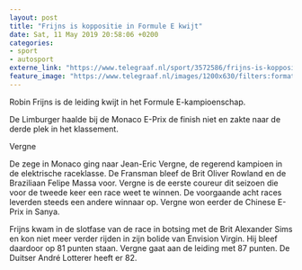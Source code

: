 ```yaml
---
layout: post
title: "Frijns is koppositie in Formule E kwijt"
date: Sat, 11 May 2019 20:58:06 +0200
categories: 
- sport 
- autosport 
externe_link: "https://www.telegraaf.nl/sport/3572586/frijns-is-koppositie-in-formule-e-kwijt"
feature_image: "https://www.telegraaf.nl/images/1200x630/filters:format(jpeg):quality(80)/cdn-kiosk-api.telegraaf.nl/6844fcda-748f-11e9-902d-0218eaf05005.jpg"
---
```


<p class="intro">Robin Frijns is de leiding kwijt in het Formule E-kampioenschap.</p> <p>De Limburger haalde bij de Monaco E-Prix de finish niet en zakte naar de derde plek in het klassement.</p><p>Vergne</p><p>De zege in Monaco ging naar Jean-Eric Vergne, de regerend kampioen in de elektrische raceklasse. De Fransman bleef de Brit Oliver Rowland en de Braziliaan Felipe Massa voor. Vergne is de eerste coureur dit seizoen die voor de tweede keer een race weet te winnen. De voorgaande acht races leverden steeds een andere winnaar op. Vergne won eerder de Chinese E-Prix in Sanya.</p><p>Frijns kwam in de slotfase van de race in botsing met de Brit Alexander Sims en kon niet meer verder rijden in zijn bolide van Envision Virgin. Hij bleef daardoor op 81 punten staan. Vergne gaat aan de leiding met 87 punten. De Duitser André Lotterer heeft er 82.</p>

